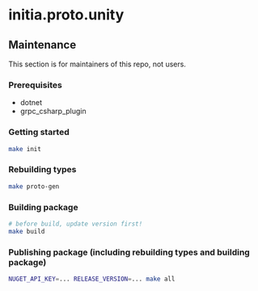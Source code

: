 # initia.proto.unity

## Maintenance

This section is for maintainers of this repo, not users.

### Prerequisites

* dotnet
* grpc_csharp_plugin

### Getting started

```sh
make init
```

### Rebuilding types

```sh
make proto-gen
```

### Building package

```sh
# before build, update version first!
make build
```

### Publishing package (including rebuilding types and building package)
```sh
NUGET_API_KEY=... RELEASE_VERSION=... make all
```
